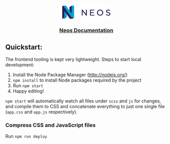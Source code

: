 <p align="center">
	<a href="http://neos.io">
		<img src="img/neos_primary.svg" width="150">
	</a>
</p>

<h3 align="center"><a href="http://docs.neos.io">Neos Documentation</a></h3>

## Quickstart:

The frontend tooling is kept very lightweight. Steps to start local development:

1. Install the Node Package Manager (http://nodejs.org/)
2. `npm install` to install Node packages required by the project
3. Run `npm start`
4. Happy editing!

`npm start` will automatically watch all files under `scss` and `js` for changes, and compile them to CSS and concatenate everything to just one single file (`app.css` and `app.js` respectively).

### Compress CSS and JavaScript files

Run `npm run deploy`
